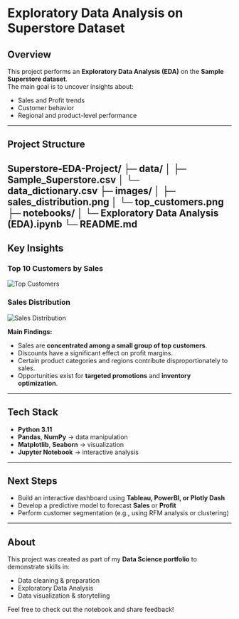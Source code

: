 # Exploratory Data Analysis on Superstore Dataset

## Overview
This project performs an **Exploratory Data Analysis (EDA)** on the **Sample Superstore dataset**.  
The main goal is to uncover insights about:
- Sales and Profit trends  
- Customer behavior  
- Regional and product-level performance  

---

## Project Structure
Superstore-EDA-Project/
├─ data/
│  ├─ Sample_Superstore.csv
│  └─ data_dictionary.csv
├─ images/
│  ├─ sales_distribution.png
│  └─ top_customers.png
├─ notebooks/
│  └─ Exploratory Data Analysis (EDA).ipynb
└─ README.md
---

## Key Insights
### Top 10 Customers by Sales
![Top Customers](images/top_customers.png)

### Sales Distribution
![Sales Distribution](images/sales_distribution.png)

**Main Findings:**
- Sales are **concentrated among a small group of top customers**.  
- Discounts have a significant effect on profit margins.  
- Certain product categories and regions contribute disproportionately to sales.  
- Opportunities exist for **targeted promotions** and **inventory optimization**.  

---

## Tech Stack
- **Python 3.11**
- **Pandas**, **NumPy** → data manipulation  
- **Matplotlib**, **Seaborn** → visualization  
- **Jupyter Notebook** → interactive analysis   

---

## Next Steps
- Build an interactive dashboard using **Tableau, PowerBI, or Plotly Dash**  
- Develop a predictive model to forecast **Sales** or **Profit**  
- Perform customer segmentation (e.g., using RFM analysis or clustering)  

---

## About
This project was created as part of my **Data Science portfolio** to demonstrate skills in:
- Data cleaning & preparation  
- Exploratory Data Analysis  
- Data visualization & storytelling

Feel free to check out the notebook and share feedback!  

